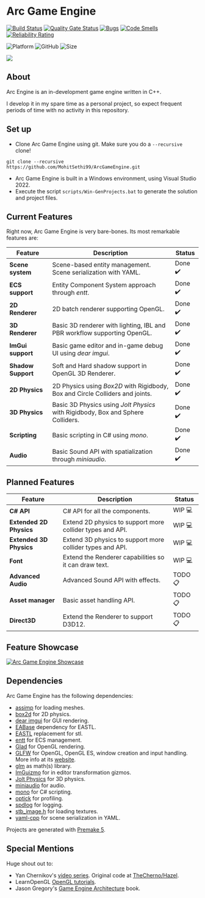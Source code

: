 # Arc Game Engine

[![Build Status](https://github.com/MohitSethi99/ArcEngine/workflows/build/badge.svg)](https://github.com/MohitSethi99/ArcEngine/actions?workflow=build)
[![Quality Gate Status](https://sonarcloud.io/api/project_badges/measure?project=MohitSethi99_ArcGameEngine&metric=alert_status)](https://sonarcloud.io/summary/new_code?id=MohitSethi99_ArcGameEngine)
[![Bugs](https://sonarcloud.io/api/project_badges/measure?project=MohitSethi99_ArcGameEngine&metric=bugs)](https://sonarcloud.io/summary/new_code?id=MohitSethi99_ArcGameEngine)
[![Code Smells](https://sonarcloud.io/api/project_badges/measure?project=MohitSethi99_ArcGameEngine&metric=code_smells)](https://sonarcloud.io/summary/new_code?id=MohitSethi99_ArcGameEngine)
[![Reliability Rating](https://sonarcloud.io/api/project_badges/measure?project=MohitSethi99_ArcGameEngine&metric=reliability_rating)](https://sonarcloud.io/summary/new_code?id=MohitSethi99_ArcGameEngine)

![Platform](https://img.shields.io/badge/platform-Windows-blue?style=flat-square)
![GitHub](https://img.shields.io/github/license/MohitSethi99/ArcEngine?color=blue&style=flat-square)
![Size](https://img.shields.io/github/repo-size/MohitSethi99/ArcEngine?style=flat-square)

![](https://github.com/MohitSethi99/ArcEngine/blob/main/.github/resources/Sponza.png)

## About

Arc Engine is an in-development game engine written in C++.

I develop it in my spare time as a personal project, so expect frequent periods of time with no activity in this repository.

## Set up

- Clone Arc Game Engine using git. Make sure you do a ```--recursive``` clone!
```
git clone --recursive https://github.com/MohitSethi99/ArcGameEngine.git
```
- Arc Game Engine is built in a Windows environment, using Visual Studio 2022.
- Execute the script `scripts/Win-GenProjects.bat` to generate the solution and project files.

## Current Features

Right now, Arc Game Engine is very bare-bones. Its most remarkable features are:

| Feature               | Description                                                                           | Status   |
| -------               | -----------                                                                           | ------   |
| **Scene system**      | Scene-based entity management. Scene serialization with YAML.                         | Done ✔️ |
| **ECS support**       | Entity Component System approach through *entt*.                                      | Done ✔️ |
| **2D Renderer**       | 2D batch renderer supporting OpenGL.                                                  | Done ✔️ |
| **3D Renderer**       | Basic 3D renderer with lighting, IBL and PBR workflow supporting OpenGL.              | Done ✔️ |
| **ImGui support**     | Basic game editor and in-game debug UI using *dear imgui*.                            | Done ✔️ |
| **Shadow Support**    | Soft and Hard shadow support in OpenGL 3D Renderer.                                   | Done ✔️ |
| **2D Physics**        | 2D Physics using *Box2D* with Rigidbody, Box and Circle Colliders and joints.         | Done ✔️ |
| **3D Physics**        | Basic 3D Physics using *Jolt Physics* with Rigidbody, Box and Sphere Colliders.   	  | Done ✔️ |
| **Scripting**         | Basic scripting in C# using *mono*.                                                   | Done ✔️ |
| **Audio**             | Basic Sound API with spatialization through *miniaudio*.                              | Done ✔️ |

## Planned Features

| Feature                | Description                                               | Status   |
| -------                | -----------                                               | ------   |
| **C# API**             | C# API for all the components.                            | WIP 💻  |
| **Extended 2D Physics**| Extend 2D physics to support more collider types and API. | WIP 💻  |
| **Extended 3D Physics**| Extend 3D physics to support more collider types and API. | WIP 💻  |
| **Font**               | Extend the Renderer capabilities so it can draw text.     | WIP 💻  |
| **Advanced Audio**     | Advanced Sound API with effects.                          | TODO 📋 |
| **Asset manager**      | Basic asset handling API.                                 | TODO 📋 |
| **Direct3D**           | Extend the Renderer to support D3D12.                     | TODO 📋 |

## Feature Showcase

[![Arc Game Engine Showcase](https://github.com/MohitSethi99/ArcEngine/blob/main/.github/resources/VideoThumbnail.png)](https://youtu.be/bUqAVP7_XAw)

## Dependencies

Arc Game Engine has the following dependencies:

  - [assimp](https://github.com/assimp/assimp) for loading meshes.
  - [box2d](https://github.com/erincatto/box2d.git) for 2D physics.
  - [dear imgui](https://github.com/ocornut/imgui) for GUI rendering.
  - [EABase](https://github.com/electronicarts/EABase) dependency for EASTL.
  - [EASTL](https://github.com/electronicarts/EASTL) replacement for stl.
  - [entt](https://github.com/skypjack/entt) for ECS management.
  - [Glad](https://glad.dav1d.de) for OpenGL rendering.
  - [GLFW](https://github.com/glfw/glfw) for OpenGL, OpenGL ES, window creation and input handling. More info at its [website](https://www.glfw.org/).
  - [glm](https://github.com/g-truc//glm) as math(s) library.
  - [ImGuizmo](https://github.com/CedricGuillemet/ImGuizmo) for in editor transformation gizmos.
  - [Jolt Physics](https://github.com/jrouwe/JoltPhysics) for 3D physics.
  - [miniaudio](https://github.com/mackron/miniaudio) for audio.
  - [mono](https://github.com/mono/mono) for C# scripting.
  - [optick](https://github.com/bombomby/optick) for profiling.
  - [spdlog](https://github.com/gabime/spdlog) for logging.
  - [stb_image.h](https://github.com/nothings/stb) for loading textures.
  - [yaml-cpp](https://github.com/jbeder/yaml-cpp) for scene serialization in YAML.

Projects are generated with [Premake 5](https://github.com/premake/premake-core/releases).

## Special Mentions

Huge shout out to:

  - Yan Chernikov's [video series](https://www.youtube.com/playlist?list=PLlrATfBNZ98dC-V-N3m0Go4deliWHPFwT). Original code at [TheCherno/Hazel](https://github.com/TheCherno/Hazel).
  - LearnOpenGL [OpenGL tutorials](https://learnopengl.com).
  - Jason Gregory's [Game Engine Architecture](https://www.gameenginebook.com) book.
  
